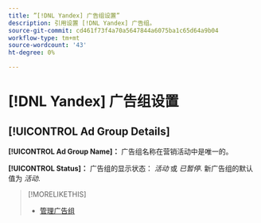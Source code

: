 ```yaml
---
title: ”[!DNL Yandex] 广告组设置”
description: 引用设置 [!DNL Yandex] 广告组。
source-git-commit: cd461f73f4a70a5647844a6075ba1c65d64a9b04
workflow-type: tm+mt
source-wordcount: '43'
ht-degree: 0%

---
```


# [!DNL Yandex] 广告组设置

## [!UICONTROL Ad Group Details]

**[!UICONTROL Ad Group Name]：** 广告组名称在营销活动中是唯一的。

**[!UICONTROL Status]：** 广告组的显示状态： *活动* 或 *已暂停*. 新广告组的默认值为 *活动*.

>[!MORELIKETHIS]
>
>* [管理广告组](/help/search-social-commerce/campaign-management/campaigns/ad-group-manage.md)

